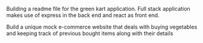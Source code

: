 Building a readme file for the green kart application. Full stack application makes use of express in the back end and react as front end. 

Build a unique mock e-commerce website that deals with buying vegetables and keeping track of previous bought items along with their details
